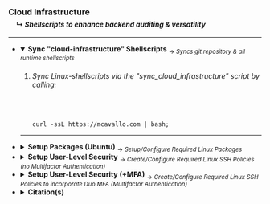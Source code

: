 <!-- ------------------------------------------------------------ ---

This file (on GitHub):

	https://github.com/mcavallo-git/cloud-infrastructure/#sync_cloud_infrastructure

--- ------------------------------------------------------------- -->

<h3 id="cloud-infrastructure">
	Cloud Infrastructure<br />
	&nbsp;&nbsp;&nbsp;&nbsp;<sub>↳ <i id="readme">Shellscripts to enhance backend auditing & versatility</i></sub>
</h3>
<hr />
<ul>

<!-- ------------------------------------------------------------ -->

<li><details open><summary>
		<strong>Sync "cloud-infrastructure" Shellscripts</strong>
		<sub> → <i>Syncs git repository & all runtime shellscripts</i></sub>
	</summary>
	<ol>
		<li>
			<h6 id="">Sync Linux-shellscripts via the "sync_cloud_infrastructure" script by calling:</h6><br />
			<pre id="sync_cloud_infrastructure"><code>curl -ssL https://mcavallo.com | bash;</code></pre></li>
	</ol>
<hr /></details></li>

<!-- ------------------------------------------------------------ -->

<li><details><summary>
		<strong>Setup Packages (Ubuntu)</strong>
		<sub> → <i>Setup/Configure Required Linux Packages</i></sub>
	</summary>
	<ol>
		<li>
			<h6>Setup remote utility packages by calling:</h6>
			<pre><code>sudo install_apt_packages;</code></pre>
			<sub>⚠️ This step assumes that <code>/usr/local/bin</code> & <code>/usr/local/sbin</code> have been synced via <code>sync_cloud_infrastructure (from step "Setup Repository Sync")</code></sub>
		</li>
	</ol>
<hr /></details></li>

<!-- ------------------------------------------------------------ -->

<li><details><summary>
		<strong>Setup User-Level Security</strong>
		<sub> → <i>Create/Configure Required Linux SSH Policies (no Multifactor Authentication)</i></sub>
	</summary>
	<ol>
		<li>
			<h6>Create a backup snapshot of EBS Volume via the AWS Dashboard @ https://console.aws.amazon.com/ec2#Snapshots</h6>
		</li><br />
		<li>
			<h6>Modify a given Linux-Instance's SSH-configuration by calling the following:</h6><br />
			<pre><code>SSHD_CONFIG="/etc/ssh/sshd_config"; cp -f "${SSHD_CONFIG}" "${SSHD_CONFIG}.$(date +'%Y%m%d_%H%M%S')"; REPO_FILE="https://raw.githubusercontent.com/mcavallo-git/cloud-infrastructure/master/etc/ssh/sshd_config.no_mfa" && LOCAL_FILE="${SSHD_CONFIG}.no_mfa" && wget "${REPO_FILE}" --output-document="${LOCAL_FILE}" && chmod 0644 "${LOCAL_FILE}" && cp -f "${LOCAL_FILE}" "${SSHD_CONFIG}"; SERVICE_NAME="sshd"; /usr/sbin/service "${SERVICE_NAME}" restart;</code></pre></li>
	</ol>
<hr /></details></li>

<!-- ------------------------------------------------------------ -->

<li><details><summary>
		<strong>Setup User-Level Security (+MFA)</strong>
		<sub> → <i>Create/Configure Required Linux SSH Policies to incorporate Duo MFA (Multifactor Authentication)</i></sub>
	</summary>
	<ol>
		<li>
			<h6>Follow Duo's updated installation guide for their pam_duo module, which may be found @ <b>https://duo.com/docs/duounix</b> → refer to section titled: <b>Install pam_duo</b></h6></li><br />
		<li>
			<h6>Once previous step is complete, run the following line of code to modify the ssh configuration script by [ backing-up the existing script ] & [ updating the script to require public-key AND multifactor authentication ]:</h6>
			<pre><code>SSHD_CONFIG="/etc/ssh/sshd_config"; cp -f "${SSHD_CONFIG}" "${SSHD_CONFIG}.$(date +'%Y%m%d_%H%M%S')"; REPO_FILE="https://raw.githubusercontent.com/mcavallo-git/cloud-infrastructure/master/etc/ssh/sshd_config.mfa" && LOCAL_FILE="${SSHD_CONFIG}.mfa" && wget "${REPO_FILE}" --output-document="${LOCAL_FILE}" && chmod 0644 "${LOCAL_FILE}" && cp -f "${LOCAL_FILE}" "${SSHD_CONFIG}"; SERVICE_NAME="sshd"; /usr/sbin/service "${SERVICE_NAME}" restart;</code></pre>
		</li>
	</ol>
<hr /></details></li>

<!-- ------------------------------------------------------------ -->


<li><details><summary>
		<strong>Citation(s)</strong>
	</summary>
	<ul>
		<li><h4><a href="usr/local/share/man/hier.man"><pre><code>man hier;   # hier - description of the filesystem hierarchy</pre></code></a></h4></li>
		<li><h4><a href="https://linux.die.net/man/7/hier"><pre><code>hier(7) - Linux man page</pre></code></a></h4></li>
		<li><h4><a href="https://en.wikipedia.org/wiki/Filesystem_Hierarchy_Standard"><pre><code>Filesystem Hierarchy Standard (FHS)</pre></code></a></h4></li>
	</ul>
<hr /></details></li>

<!-- ------------------------------------------------------------ -->

</ul>